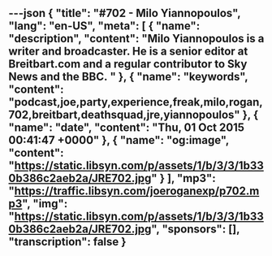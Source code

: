 ---json
{
  "title": "#702 - Milo Yiannopoulos",
  "lang": "en-US",
  "meta": [
    {
      "name": "description",
      "content": "Milo Yiannopoulos is a writer and broadcaster. He is a senior editor at Breitbart.com and a regular contributor to Sky News and the BBC. "
    },
    {
      "name": "keywords",
      "content": "podcast,joe,party,experience,freak,milo,rogan,702,breitbart,deathsquad,jre,yiannopoulos"
    },
    {
      "name": "date",
      "content": "Thu, 01 Oct 2015 00:41:47 +0000"
    },
    {
      "name": "og:image",
      "content": "https://static.libsyn.com/p/assets/1/b/3/3/1b330b386c2aeb2a/JRE702.jpg"
    }
  ],
  "mp3": "https://traffic.libsyn.com/joeroganexp/p702.mp3",
  "img": "https://static.libsyn.com/p/assets/1/b/3/3/1b330b386c2aeb2a/JRE702.jpg",
  "sponsors": [],
  "transcription": false
}
---
<episode-header />

<timemark seconds="0" />

<transcribe-call-to-action />

<episode-footer />
